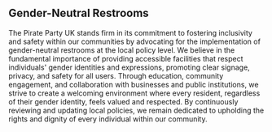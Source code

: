 ## Gender-Neutral Restrooms

The Pirate Party UK stands firm in its commitment to fostering inclusivity and safety within our communities by advocating for the implementation of gender-neutral restrooms at the local policy level. We believe in the fundamental importance of providing accessible facilities that respect individuals' gender identities and expressions, promoting clear signage, privacy, and safety for all users. Through education, community engagement, and collaboration with businesses and public institutions, we strive to create a welcoming environment where every resident, regardless of their gender identity, feels valued and respected. By continuously reviewing and updating local policies, we remain dedicated to upholding the rights and dignity of every individual within our community.
